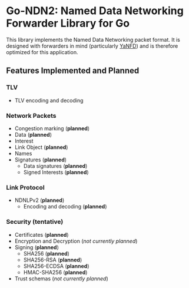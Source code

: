 # Go-NDN2: Named Data Networking Forwarder Library for Go

This library implements the Named Data Networking packet format.
It is designed with forwarders in mind (particularly [YaNFD](https://github.com/eric135/YaNFD)) and is therefore optimized for this application.

## Features Implemented and Planned

### TLV

* TLV encoding and decoding

### Network Packets

* Congestion marking (**planned**)
* Data (**planned**)
* Interest
* Link Object (**planned**)
* Names
* Signatures (**planned**)
  * Data signatures (**planned**)
  * Signed Interests (**planned**)

### Link Protocol

* NDNLPv2 (**planned**)
  * Encoding and decoding (**planned**)

### Security (tentative)

* Certificates (**planned**)
* Encryption and Decryption (*not currently planned*)
* Signing (**planned**)
  * SHA256 (**planned**)
  * SHA256-RSA (**planned**)
  * SHA256-ECDSA (**planned**)
  * HMAC-SHA256 (**planned**)
* Trust schemas (*not currently planned*)

